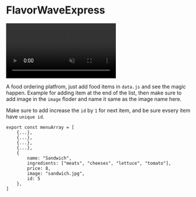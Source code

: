 # FlavorWaveExpress
<video autoplay="true" loop="true" muted="true" playsinline="true" data-play="yep">
    <source  src="./preview.mp4" type="video/mp4">
</video> 

A food ordering platfrom, just add food items in `data.js` and see the magic happen.
Example for adding item at the end of the list, then make sure to add image in the `image` floder and name it same as the image name here.

Make sure to add increase the `id` by `1` for next item, and be sure evsery item have `unique id`.
```
export const menuArray = [
    {...},
    {...},
    {...},
    {...},
    {
        name: "Sandwich",
        ingredients: ["meats", "cheeses", "lettuce", "tomato"],
        price: 8,
        image: "sandwich.jpg",
        id: 5
    },
]
```